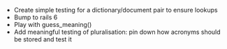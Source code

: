 - Create simple testing for a dictionary/document pair to ensure lookups
 - Bump to rails 6
 - Play with guess_meaning()
 - Add meaningful testing of pluralisation: pin down how acronyms should be stored and test it
